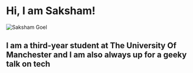# Hi, I am Saksham!
![Saksham Goel](https://user-images.githubusercontent.com/93056253/144731430-554c9e81-356f-4acf-ab31-02d1db91330b.gif)
## I am a third-year student at The University Of Manchester and I am also always up for a geeky talk on tech



<!---
SakshamGoelUK/SakshamGoelUK is a ✨ special ✨ repository because its `README.md` (this file) appears on your GitHub profile.
You can click the Preview link to take a look at your changes.
--->
